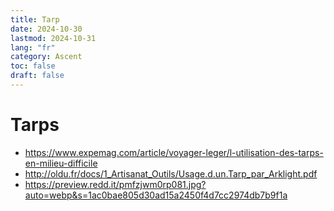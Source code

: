 ```yaml
---
title: Tarp
date: 2024-10-30
lastmod: 2024-10-31
lang: "fr"
category: Ascent
toc: false
draft: false
---
```


# Tarps

- https://www.expemag.com/article/voyager-leger/l-utilisation-des-tarps-en-milieu-difficile
- http://oldu.fr/docs/1_Artisanat_Outils/Usage.d.un.Tarp_par_Arklight.pdf
- https://preview.redd.it/pmfzjwm0rp081.jpg?auto=webp&s=1ac0bae805d30ad15a2450f4d7cc2974db7b9f1a
